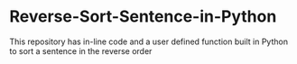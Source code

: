 # Reverse-Sort-Sentence-in-Python
This repository has in-line code and a user defined function built in Python to sort a sentence in the reverse order
